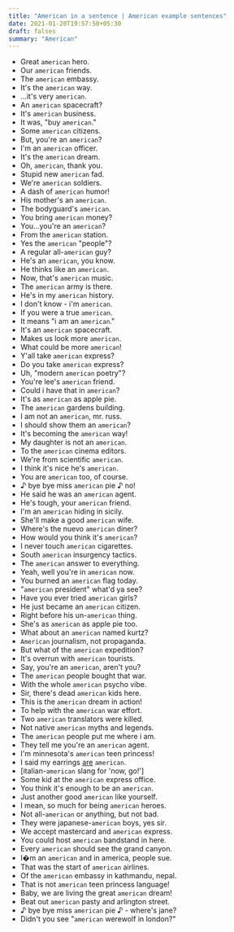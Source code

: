 ```yaml
---
title: "American in a sentence | American example sentences"
date: 2021-01-20T19:57:50+05:30
draft: falses
summary: "American"
---
```

- Great `american` hero.
- Our `american` friends.
- The `american` embassy.
- It's the `american` way.
- ...it's very `american`.
- An `american` spacecraft?
- It's `american` business.
- It was, "buy `american`."
- Some `american` citizens.
- But, you're an `american`?
- I'm an `american` officer.
- It's the `american` dream.
- Oh, `american`, thank you.
- Stupid new `american` fad.
- We're `american` soldiers.
- A dash of `american` humor!
- His mother's an `american`.
- The bodyguard's `american`.
- You bring `american` money?
- You...you're an `american`?
- From the `american` station.
- Yes the `american` "people"?
- A regular all-`american` guy?
- He's an `american`, you know.
- He thinks like an `american`.
- Now, that's `american` music.
- The `american` army is there.
- He's in my `american` history.
- I don't know - i'm `american`.
- If you were a true `american`.
- It means "i am an `american`."
- It's an `american` spacecraft.
- Makes us look more `american`.
- What could be more `american`!
- Y'all take `american` express?
- Do you take `american` express?
- Uh, "modern `american` poetry"?
- You're lee's `american` friend.
- Could i have that in `american`?
- It's as `american` as apple pie.
- The `american` gardens building.
- I am not an `american`, mr. russ.
- I should show them an `american`?
- It's becoming the `american` way!
- My daughter is not an `american`.
- To the `american` cinema editors.
- We're from scientific `american`.
- I think it's nice he's `american`.
- You are `american` too, of course.
- ♪ bye bye miss `american` pie ♪ no!
- He said he was an `american` agent.
- He's tough, your `american` friend.
- I'm an `american` hiding in sicily.
- She'll make a good `american` wife.
- Where's the nuevo `american` diner?
- How would you think it's `american`?
- I never touch `american` cigarettes.
- South `american` insurgency tactics.
- The `american` answer to everything.
- Yeah, well you're in `american` now.
- You burned an `american` flag today.
- "`american` president" what'd ya see?
- Have you ever tried `american` girls?
- He just became an `american` citizen.
- Right before his un-`american` thing.
- She's as `american` as apple pie too.
- What about an `american` named kurtz?
- `American` journalism, not propaganda.
- But what of the `american` expedition?
- It's overrun with `american` tourists.
- Say, you're an `american`, aren't you?
- The `american` people bought that war.
- With the whole `american` psycho vibe.
- Sir, there's dead `american` kids here.
- This is the `american` dream in action!
- To help with the `american` war effort.
- Two `american` translators were killed.
- Not native `american` myths and legends.
- The `american` people put me where i am.
- They tell me you're an `american` agent.
- I'm minnesota's `american` teen princess!
- I said my earrings <u>are</u> `american`.
- [italian-`american` slang for 'now, go!']
- Some kid at the `american` express office.
- You think it's enough to be an `american`.
- Just another good `american` like yourself.
- I mean, so much for being `american` heroes.
- Not all-`american` or anything, but not bad.
- They were japanese-`american` boys, yes sir.
- We accept mastercard and `american` express.
- You could host `american` bandstand in here.
- Every `american` should see the grand canyon.
- I�m an `american` and in america, people sue.
- That was the start of `american` airlines.
- Of the `american` embassy in kathmandu, nepal.
- That is not `american` teen princess language!
- Baby, we are living the great `american` dream!
- Beat out `american` pasty and arlington street.
- ♪ bye bye miss `american` pie ♪ - where's jane?
- Didn't you see "`american` werewolf in london?"
                 
